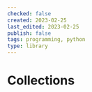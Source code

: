 ```yaml
---
checked: false
created: 2023-02-25
last_edited: 2023-02-25
publish: false
tags: programming, python
type: library
---
```

# Collections
